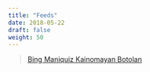 ```yaml
---
title: "Feeds"
date: 2018-05-22
draft: false
weight: 50
---
```


<div class="fb-page" data-href="https://www.facebook.com/Bing-Maniquiz-Kainomayan-Botolan-1285111388176671" data-width="555" data-tabs="timeline" data-small-header="false" data-adapt-container-width="true" data-hide-cover="false" data-show-facepile="true"><blockquote cite="https://www.facebook.com/Bing-Maniquiz-Kainomayan-Botolan-1285111388176671" class="fb-xfbml-parse-ignore"><a href="https://www.facebook.com/Bing-Maniquiz-Kainomayan-Botolan-1285111388176671">Bing Maniquiz Kainomayan Botolan</a></blockquote></div>
